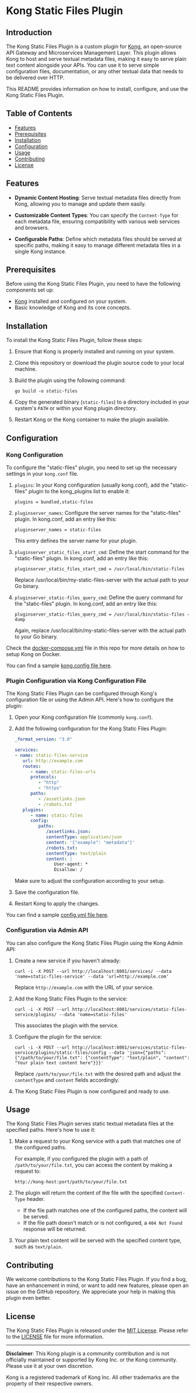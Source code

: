 # Kong Static Files Plugin


## Introduction

The Kong Static Files Plugin is a custom plugin for [Kong](https://konghq.com/), an open-source API Gateway and Microservices Management Layer. This plugin allows Kong to host and serve textual metadata files, making it easy to serve plain text content alongside your APIs. You can use it to serve simple configuration files, documentation, or any other textual data that needs to be delivered over HTTP.

This README provides information on how to install, configure, and use the Kong Static Files Plugin.

## Table of Contents
- [Features](#features)
- [Prerequisites](#prerequisites)
- [Installation](#installation)
- [Configuration](#configuration)
- [Usage](#usage)
- [Contributing](#contributing)
- [License](#license)

## Features

- **Dynamic Content Hosting**: Serve textual metadata files directly from Kong, allowing you to manage and update them easily.

- **Customizable Content Types**: You can specify the `Content-Type` for each metadata file, ensuring compatibility with various web services and browsers.

- **Configurable Paths**: Define which metadata files should be served at specific paths, making it easy to manage different metadata files in a single Kong instance.


## Prerequisites

Before using the Kong Static Files Plugin, you need to have the following components set up:

- [Kong](https://konghq.com/kong/) installed and configured on your system.
- Basic knowledge of Kong and its core concepts.

## Installation

To install the Kong Static Files Plugin, follow these steps:

1. Ensure that Kong is properly installed and running on your system.

2. Clone this repository or download the plugin source code to your local machine.

3. Build the plugin using the following command:

   ```shell
   go build -o static-files
   ```

4. Copy the generated binary (`static-files`) to a directory included in your system's `PATH` or within your Kong plugin directory.

5. Restart Kong or the Kong container to make the plugin available.

## Configuration

### Kong Configuration

To configure the "static-files" plugin, you need to set up the necessary settings in your `kong.conf` file.

1. `plugins`: In your Kong configuration (usually kong.conf), add the "static-files" plugin to the kong_plugins list to enable it:

    ```
    plugins = bundled,static-files
    ```

2. `pluginserver_names`: Configure the server names for the "static-files" plugin. In kong.conf, add an entry like this:

    ```
    pluginserver_names = static-files
    ```

    This entry defines the server name for your plugin.

3. `pluginserver_static_files_start_cmd`: Define the start command for the "static-files" plugin. In kong.conf, add an entry like this:

    ```
    pluginserver_static_files_start_cmd = /usr/local/bin/static-files
    ```

    Replace /usr/local/bin/my-static-files-server with the actual path to your Go binary.

4. `pluginserver_static-files_query_cmd`: Define the query command for the "static-files" plugin. In kong.conf, add an entry like this:

    ```
    pluginserver_static-files_query_cmd = /usr/local/bin/static-files -dump
    ```

    Again, replace /usr/local/bin/my-static-files-server with the actual path to your Go binary.

Check the [docker-compose.yml](docker-compose.yml) file in this repo for more details on how to setup Kong on Docker.

You can find a sample [kong.config file here](static-files/plugin/samples/kong.conf).

### Plugin Configuration via Kong Configuration File

The Kong Static Files Plugin can be configured through Kong's configuration file or using the Admin API. Here's how to configure the plugin:

1. Open your Kong configuration file (commonly `kong.conf`).

2. Add the following configuration for the Kong Static Files Plugin:

   ```yaml
   _format_version: "3.0"

   services:
   - name: static-files-service
      url: http://example.com
      routes:
         - name: static-files-urls
         protocols:
            - "http"
            - "https"
         paths:
            - /assetlinks.json
            - /robots.txt
      plugins:
         - name: static-files
         config:
            paths:
               /assetlinks.json:
               contentType: application/json
               content: '{"example": "metadata"}'
               /robots.txt:
               contentType: text/plain
               content: | 
                  User-agent: *
                  Disallow: /
   ```

   Make sure to adjust the configuration according to your setup.

3. Save the configuration file.

4. Restart Kong to apply the changes.

You can find a sample [config.yml file here](static-files/plugin/samples/config.yml).

### Configuration via Admin API

You can also configure the Kong Static Files Plugin using the Kong Admin API:

1. Create a new service if you haven't already:

   ```shell
   curl -i -X POST --url http://localhost:8001/services/ --data 'name=static-files-service' --data 'url=http://example.com'
   ```

   Replace `http://example.com` with the URL of your service.

2. Add the Kong Static Files Plugin to the service:

   ```shell
   curl -i -X POST --url http://localhost:8001/services/static-files-service/plugins/ --data 'name=static-files'
   ```

   This associates the plugin with the service.

3. Configure the plugin for the service:

   ```shell
   curl -i -X POST --url http://localhost:8001/services/static-files-service/plugins/static-files/config --data 'json={"paths": {"/path/to/your/file.txt": {"contentType": "text/plain", "content": "Your plain text content here"}}}'
   ```

   Replace `/path/to/your/file.txt` with the desired path and adjust the `contentType` and `content` fields accordingly.

4. The Kong Static Files Plugin is now configured and ready to use.

## Usage

The Kong Static Files Plugin serves static textual metadata files at the specified paths. Here's how to use it:

1. Make a request to your Kong service with a path that matches one of the configured paths.

   For example, if you configured the plugin with a path of `/path/to/your/file.txt`, you can access the content by making a request to:

   ```
   http://kong-host:port/path/to/your/file.txt
   ```

2. The plugin will return the content of the file with the specified `Content-Type` header.

   - If the file path matches one of the configured paths, the content will be served.
   - If the file path doesn't match or is not configured, a `404 Not Found` response will be returned.

3. Your plain text content will be served with the specified content type, such as `text/plain`.

## Contributing

We welcome contributions to the Kong Static Files Plugin. If you find a bug, have an enhancement in mind, or want to add new features, please open an issue on the GitHub repository. We appreciate your help in making this plugin even better.

## License

The Kong Static Files Plugin is released under the [MIT License](LICENSE). Please refer to the [LICENSE](LICENSE) file for more information.

---

**Disclaimer**: This Kong plugin is a community contribution and is not officially maintained or supported by Kong Inc. or the Kong community. Please use it at your own discretion.

Kong is a registered trademark of Kong Inc. All other trademarks are the property of their respective owners.
